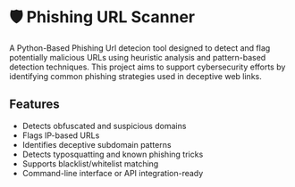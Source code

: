 # 🛡️ Phishing URL Scanner

A Python-Based Phishing Url detecion tool designed to detect and flag potentially malicious URLs using heuristic analysis and pattern-based detection techniques. This project aims to support cybersecurity efforts by identifying common phishing strategies used in deceptive web links.

## Features
* Detects obfuscated and suspicious domains
* Flags IP-based URLs
* Identifies deceptive subdomain patterns
* Detects typosquatting and known phishing tricks
* Supports blacklist/whitelist matching
* Command-line interface or API integration-ready
